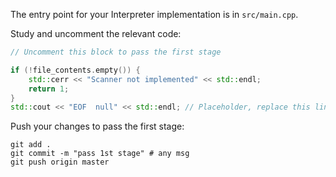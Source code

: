 The entry point for your Interpreter implementation is in `src/main.cpp`.

Study and uncomment the relevant code: 

```cpp
// Uncomment this block to pass the first stage

if (!file_contents.empty()) {
    std::cerr << "Scanner not implemented" << std::endl;
    return 1;
}
std::cout << "EOF  null" << std::endl; // Placeholder, replace this line when implementing the scanner
```

Push your changes to pass the first stage:

```
git add .
git commit -m "pass 1st stage" # any msg
git push origin master
```
